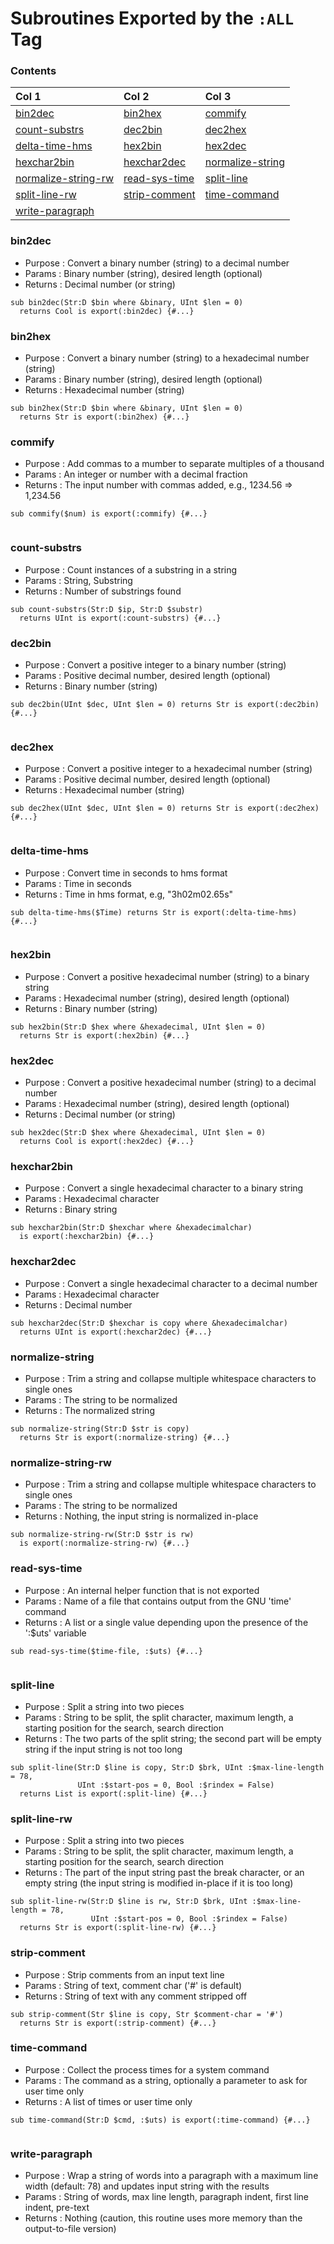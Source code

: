 # Subroutines Exported by the `:ALL` Tag

### Contents

| Col 1 | Col 2 | Col 3 |
| :--- | :--- | :--- |
| [bin2dec](#bin2dec) | [bin2hex](#bin2hex)| [commify](#commify) |
| [count-substrs](#count-substrs) | [dec2bin](#dec2bin)| [dec2hex](#dec2hex) |
| [delta-time-hms](#delta-time-hms) | [hex2bin](#hex2bin)| [hex2dec](#hex2dec) |
| [hexchar2bin](#hexchar2bin) | [hexchar2dec](#hexchar2dec)| [normalize-string](#normalize-string) |
| [normalize-string-rw](#normalize-string-rw) | [read-sys-time](#read-sys-time)| [split-line](#split-line) |
| [split-line-rw](#split-line-rw) | [strip-comment](#strip-comment)| [time-command](#time-command) |
| [write-paragraph](#write-paragraph) | |  |

### bin2dec
- Purpose : Convert a binary number (string) to a decimal number
- Params  : Binary number (string), desired length (optional)
- Returns : Decimal number (or string)
```perl6
sub bin2dec(Str:D $bin where &binary, UInt $len = 0)
  returns Cool is export(:bin2dec) {#...}
```

### bin2hex
- Purpose : Convert a binary number (string) to a hexadecimal number (string)
- Params  : Binary number (string), desired length (optional)
- Returns : Hexadecimal number (string)
```perl6
sub bin2hex(Str:D $bin where &binary, UInt $len = 0)
  returns Str is export(:bin2hex) {#...}
```

### commify
- Purpose : Add commas to a mumber to separate multiples of a thousand
- Params  : An integer or number with a decimal fraction
- Returns : The input number with commas added, e.g., 1234.56 => 1,234.56
```perl6
sub commify($num) is export(:commify) {#...}
  
```

### count-substrs
- Purpose : Count instances of a substring in a string
- Params  : String, Substring
- Returns : Number of substrings found
```perl6
sub count-substrs(Str:D $ip, Str:D $substr)
  returns UInt is export(:count-substrs) {#...}
```

### dec2bin
- Purpose : Convert a positive integer to a binary number (string)
- Params  : Positive decimal number, desired length (optional)
- Returns : Binary number (string)
```perl6
sub dec2bin(UInt $dec, UInt $len = 0) returns Str is export(:dec2bin) {#...}
  
```

### dec2hex
- Purpose : Convert a positive integer to a hexadecimal number (string)
- Params  : Positive decimal number, desired length (optional)
- Returns : Hexadecimal number (string)
```perl6
sub dec2hex(UInt $dec, UInt $len = 0) returns Str is export(:dec2hex) {#...}
  
```

### delta-time-hms
- Purpose : Convert time in seconds to hms format
- Params  : Time in seconds
- Returns : Time in hms format, e.g, "3h02m02.65s"
```perl6
sub delta-time-hms($Time) returns Str is export(:delta-time-hms) {#...}
  
```

### hex2bin
- Purpose : Convert a positive hexadecimal number (string) to a binary string
- Params  : Hexadecimal number (string), desired length (optional)
- Returns : Binary number (string)
```perl6
sub hex2bin(Str:D $hex where &hexadecimal, UInt $len = 0)
  returns Str is export(:hex2bin) {#...}
```

### hex2dec
- Purpose : Convert a positive hexadecimal number (string) to a decimal number
- Params  : Hexadecimal number (string), desired length (optional)
- Returns : Decimal number (or string)
```perl6
sub hex2dec(Str:D $hex where &hexadecimal, UInt $len = 0)
  returns Cool is export(:hex2dec) {#...}
```

### hexchar2bin
- Purpose : Convert a single hexadecimal character to a binary string
- Params  : Hexadecimal character
- Returns : Binary string
```perl6
sub hexchar2bin(Str:D $hexchar where &hexadecimalchar)
  is export(:hexchar2bin) {#...}
```

### hexchar2dec
- Purpose : Convert a single hexadecimal character to a decimal number
- Params  : Hexadecimal character
- Returns : Decimal number
```perl6
sub hexchar2dec(Str:D $hexchar is copy where &hexadecimalchar)
  returns UInt is export(:hexchar2dec) {#...}
```

### normalize-string
- Purpose : Trim a string and collapse multiple whitespace characters to single ones
- Params  : The string to be normalized
- Returns : The normalized string
```perl6
sub normalize-string(Str:D $str is copy)
  returns Str is export(:normalize-string) {#...}
```

### normalize-string-rw
- Purpose : Trim a string and collapse multiple whitespace characters to single ones
- Params  : The string to be normalized
- Returns : Nothing, the input string is normalized in-place
```perl6
sub normalize-string-rw(Str:D $str is rw)
  is export(:normalize-string-rw) {#...}
```

### read-sys-time
- Purpose : An internal helper function that is not exported
- Params  : Name of a file that contains output from the GNU 'time' command
- Returns : A list or a single value depending upon the presence of the ':$uts' variable
```perl6
sub read-sys-time($time-file, :$uts) {#...}
  
```

### split-line
- Purpose : Split a string into two pieces
- Params  : String to be split, the split character, maximum length, a starting position for the search, search direction
- Returns : The two parts of the split string; the second part will be empty string if the input string is not too long
```perl6
sub split-line(Str:D $line is copy, Str:D $brk, UInt :$max-line-length = 78,
               UInt :$start-pos = 0, Bool :$rindex = False)
  returns List is export(:split-line) {#...}
```

### split-line-rw
- Purpose : Split a string into two pieces
- Params  : String to be split, the split character, maximum length, a starting position for the search, search direction
- Returns : The part of the input string past the break character, or an empty string (the input string is modified in-place if it is too long)
```perl6
sub split-line-rw(Str:D $line is rw, Str:D $brk, UInt :$max-line-length = 78,
                  UInt :$start-pos = 0, Bool :$rindex = False)
  returns Str is export(:split-line-rw) {#...}
```

### strip-comment
- Purpose : Strip comments from an input text line
- Params  : String of text, comment char ('#' is default)
- Returns : String of text with any comment stripped off
```perl6
sub strip-comment(Str $line is copy, Str $comment-char = '#')
  returns Str is export(:strip-comment) {#...}
```

### time-command
- Purpose : Collect the process times for a system command
- Params  : The command as a string, optionally a parameter to ask for user time only
- Returns : A list of times or user time only
```perl6
sub time-command(Str:D $cmd, :$uts) is export(:time-command) {#...}
  
```

### write-paragraph
- Purpose : Wrap a string of words into a paragraph with a maximum line width (default: 78) and updates input string with the results
- Params  : String of words, max line length, paragraph indent, first line indent, pre-text
- Returns : Nothing (caution, this routine uses more memory than the output-to-file version)
